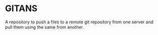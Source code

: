 # GITANS
A repository to push a files to a remote git repository from one server and pull them using the same from another.
